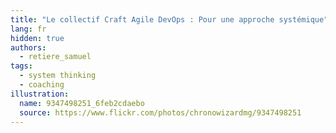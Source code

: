 ```yaml
---
title: "Le collectif Craft Agile DevOps : Pour une approche systémique"
lang: fr
hidden: true
authors:
  - retiere_samuel
tags:
  - system thinking
  - coaching
illustration:
  name: 9347498251_6feb2cdaebo
  source: https://www.flickr.com/photos/chronowizardmg/9347498251
---
```


